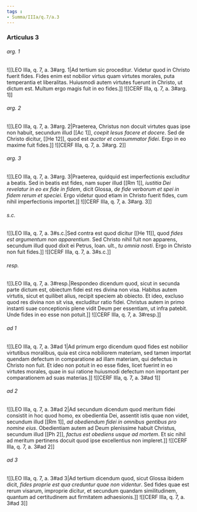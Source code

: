 ```yaml
---
tags : 
- Summa/IIIa/q.7/a.3
---
```


### Articulus 3

###### arg. 1
![[LEO IIIa, q. 7, a. 3#arg. 1|Ad tertium sic proceditur. Videtur quod in Christo fuerit fides. Fides enim est nobilior virtus quam virtutes morales, puta temperantia et liberalitas. Huiusmodi autem virtutes fuerunt in Christo, ut dictum est. Multum ergo magis fuit in eo fides.]]
![[CERF IIIa, q. 7, a. 3#arg. 1]]

###### arg. 2
![[LEO IIIa, q. 7, a. 3#arg. 2|Praeterea, Christus non docuit virtutes quas ipse non habuit, secundum illud [[Ac 1]], *coepit Iesus facere et docere*. Sed de Christo dicitur, [[He 12]], quod est *auctor et consummator fidei*. Ergo in eo maxime fuit fides.]]
![[CERF IIIa, q. 7, a. 3#arg. 2]]

###### arg. 3
![[LEO IIIa, q. 7, a. 3#arg. 3|Praeterea, quidquid est imperfectionis excluditur a beatis. Sed in beatis est fides, nam super illud [[Rm 1]], *iustitia Dei revelatur in eo ex fide in fidem*, dicit Glossa, *de fide verborum et spei in fidem rerum et speciei*. Ergo videtur quod etiam in Christo fuerit fides, cum nihil imperfectionis importet.]]
![[CERF IIIa, q. 7, a. 3#arg. 3]]

###### s.c.
![[LEO IIIa, q. 7, a. 3#s.c.|Sed contra est quod dicitur [[He 11]], quod *fides est argumentum non apparentium*. Sed Christo nihil fuit non apparens, secundum illud quod dixit ei Petrus, Ioan. ult., *tu omnia nosti*. Ergo in Christo non fuit fides.]]
![[CERF IIIa, q. 7, a. 3#s.c.]]

###### resp.
![[LEO IIIa, q. 7, a. 3#resp.|Respondeo dicendum quod, sicut in secunda parte dictum est, obiectum fidei est res divina non visa. Habitus autem virtutis, sicut et quilibet alius, recipit speciem ab obiecto. Et ideo, excluso quod res divina non sit visa, excluditur ratio fidei. Christus autem in primo instanti suae conceptionis plene vidit Deum per essentiam, ut infra patebit. Unde fides in eo esse non potuit.]]
![[CERF IIIa, q. 7, a. 3#resp.]]

###### ad 1
![[LEO IIIa, q. 7, a. 3#ad 1|Ad primum ergo dicendum quod fides est nobilior virtutibus moralibus, quia est circa nobiliorem materiam, sed tamen importat quendam defectum in comparatione ad illam materiam, qui defectus in Christo non fuit. Et ideo non potuit in eo esse fides, licet fuerint in eo virtutes morales, quae in sui ratione huiusmodi defectum non important per comparationem ad suas materias.]]
![[CERF IIIa, q. 7, a. 3#ad 1]]

###### ad 2
![[LEO IIIa, q. 7, a. 3#ad 2|Ad secundum dicendum quod meritum fidei consistit in hoc quod homo, ex obedientia Dei, assentit istis quae non videt, secundum illud [[Rm 1]], *ad obediendum fidei in omnibus gentibus pro nomine eius*. Obedientiam autem ad Deum plenissime habuit Christus, secundum illud [[Ph 2]], *factus est obediens usque ad mortem*. Et sic nihil ad meritum pertinens docuit quod ipse excellentius non impleret.]]
![[CERF IIIa, q. 7, a. 3#ad 2]]

###### ad 3
![[LEO IIIa, q. 7, a. 3#ad 3|Ad tertium dicendum quod, sicut Glossa ibidem dicit, *fides proprie est qua creduntur quae non videntur*. Sed fides quae est rerum visarum, improprie dicitur, et secundum quandam similitudinem, quantum ad certitudinem aut firmitatem adhaesionis.]]
![[CERF IIIa, q. 7, a. 3#ad 3]]

